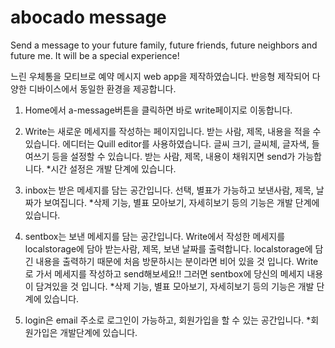 # abocado message
Send a message to your future family, future friends, future neighbors and future me. It will be a special experience!

느린 우체통을 모티브로 예약 메시지 web app을 제작하였습니다.
반응형 제작되어 다양한 디바이스에서 동일한 환경을 제공합니다.

1. Home에서 a-message버튼을 클릭하면 바로 write페이지로 이동합니다.

2. Write는 새로운 메세지를 작성하는 페이지입니다.
받는 사람, 제목, 내용을 적을 수 있습니다.
에디터는 Quill editor를 사용하였습니다.
글씨 크기, 글씨체, 글자색, 들여쓰기 등을 설정할 수 있습니다.
받는 사람, 제목, 내용이 채워지면 send가 가능합니다.
*시간 설정은 개발 단계에 있습니다.

3. inbox는 받은 메세지를 담는 공간입니다.
선택, 별표가 가능하고 보낸사람, 제목, 날짜가 보여집니다.
*삭제 기능, 별표 모아보기, 자세히보기 등의 기능은 개발 단계에 있습니다.

4. sentbox는 보낸 메세지를 담는 공간입니다.
Write에서 작성한 메세지를 localstorage에 담아 받는사람, 제목, 보낸 날짜를 출력합니다.
localstorage에 담긴 내용을 출력하기 때문에 처음 방문하시는 분이라면 비어 있을 것 입니다.
Write로 가서 메세지를 작성하고 send해보세요!!
그러면 sentbox에 당신의 메세지 내용이 담겨있을 것 입니다.
*삭제 기능, 별표 모아보기, 자세히보기 등의 기능은 개발 단계에 있습니다.

5. login은 email 주소로 로그인이 가능하고, 회원가입을 할 수 있는 공간입니다.
*회원가입은 개발단계에 있습니다.

